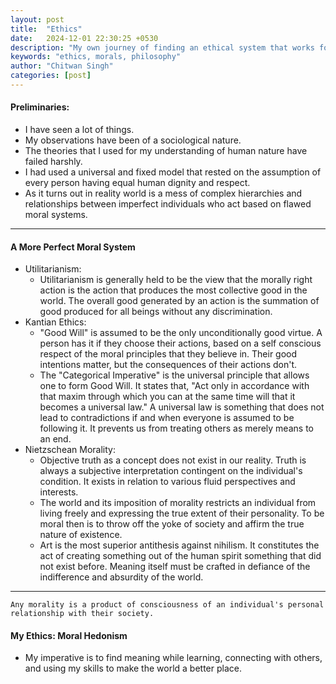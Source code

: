 ```yaml
---
layout: post
title:  "Ethics"
date:   2024-12-01 22:30:25 +0530
description: "My own journey of finding an ethical system that works for me."
keywords: "ethics, morals, philosophy"
author: "Chitwan Singh"
categories: [post]
---
```


#### Preliminaries:
- I have seen a lot of things. 
- My observations have been of a sociological nature. 
- The theories that I used for my understanding of human nature have failed harshly. 
- I had used a universal and fixed model that rested on the assumption of every person having equal human dignity and respect. 
- As it turns out in reality world is a mess of complex hierarchies and relationships between imperfect individuals who act based on flawed moral systems.

---
#### A More Perfect Moral System
- Utilitarianism:
	- Utilitarianism is generally held to be the view that the morally right action is the action that produces the most collective good in the world. The overall good generated by an action is the summation of good produced for all beings without any discrimination.
- Kantian Ethics:
	- "Good Will" is assumed to be the only unconditionally good virtue. A person has it if they choose their actions, based on a self conscious respect of the moral principles that they believe in. Their good intentions matter, but the consequences of their actions don't.
	- The "Categorical Imperative" is the universal principle that allows one to form Good Will. It states that, "Act only in accordance with that maxim through which you can at the same time will that it becomes a universal law." A universal law is something that does not lead to contradictions if and when everyone is assumed to be following it. It prevents us from treating others as merely means to an end.
- Nietzschean Morality:
	- Objective truth as a concept does not exist in our reality. Truth is always a subjective interpretation contingent on the individual's condition. It exists in relation to various fluid perspectives and interests.
	- The world and its imposition of morality restricts an individual from living freely and expressing the true extent of their personality. To be moral then is to throw off the yoke of society and affirm the true nature of existence.
	- Art is the most superior antithesis against nihilism. It constitutes the act of creating something out of the human spirit something that did not exist before. Meaning itself must be crafted in defiance of the indifference and absurdity of the world.

---
`Any morality is a product of consciousness of an individual's personal relationship with their society.`

#### My Ethics: Moral Hedonism
- My imperative is to find meaning while learning, connecting with others, and using my skills to make the world a better place.